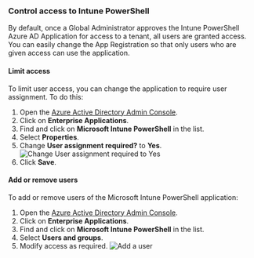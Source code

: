 ### Control access to Intune PowerShell
By default, once a Global Administrator approves the Intune PowerShell Azure AD Application for access to a tenant, all users are granted access. You can easily change the App Registration so that only users who are given access can use the application.

#### Limit access
To limit user access, you can change the application to require user assignment. To do this:

1. Open the [Azure Active Directory Admin Console](http://aad.portal.azure.com).
2. Click on **Enterprise Applications**.
3. Find and click on **Microsoft Intune PowerShell** in the list.
4. Select **Properties**.
5. Change **User assignment required?** to **Yes**.
  ![Change User assignment required to Yes](https://github.com/scottbreenmsft/scripts/blob/master/Intune/ControlIntunePowerShell/Intune-PowerShell-User-Assignment.png)
6. Click **Save**.

#### Add or remove users
To add or remove users of the Microsoft Intune PowerShell application:
1. Open the [Azure Active Directory Admin Console](http://aad.portal.azure.com).
2. Click on **Enterprise Applications**.
3. Find and click on **Microsoft Intune PowerShell** in the list.
4. Select **Users and groups**.
5. Modify access as required.
  ![Add a user](https://github.com/scottbreenmsft/scripts/blob/master/Intune/ControlIntunePowerShell/Intune-PowerShell-Add-User.png)
